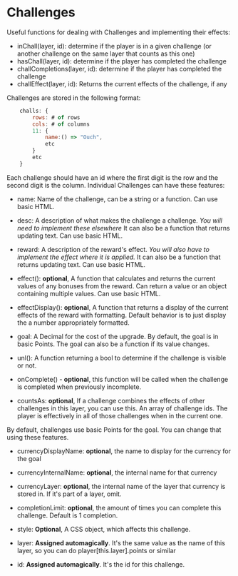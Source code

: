 # Challenges

Useful functions for dealing with Challenges and implementing their effects:

- inChall(layer, id): determine if the player is in a given challenge (or another challenge on the same layer that counts as this one)
- hasChall(layer, id): determine if the player has completed the challenge
- challCompletions(layer, id): determine if the player has completed the challenge
- challEffect(layer, id): Returns the current effects of the challenge, if any


Challenges are stored in the following format:

```js
    challs: {
        rows: # of rows
        cols: # of columns
        11: {
            name:() => "Ouch",
            etc
        }
        etc
    }
```

Each challenge should have an id where the first digit is the row and the second digit is the column.
Individual Challenges can have these features:

- name: Name of the challenge, can be a string or a function. Can use basic HTML.

- desc: A description of what makes the challenge a challenge. *You will need to implement these elsewhere*
        It can also be a function that returns updating text. Can use basic HTML.

- reward: A description of the reward's effect. *You will also have to implement the effect where it is applied.*
          It can also be a function that returns updating text. Can use basic HTML.

- effect(): **optional**, A function that calculates and returns the current values of any bonuses from the reward.
    Can return a value or an object containing multiple values. Can use basic HTML.

- effectDisplay(): **optional**, A function that returns a display of the current effects of the reward with 
                     formatting. Default behavior is to just display the a number appropriately formatted.

- goal: A Decimal for the cost of the upgrade. By default, the goal is in basic Points.
        The goal can also be a function if its value changes.

- unl(): A function returning a bool to determine if the challenge is visible or not.

- onComplete() - **optional**, this function will be called when the challenge is completed when previously incomplete.

- countsAs: **optional**, If a challenge combines the effects of other challenges in this layer, you can use this.
            An array of challenge ids. The player is effectively in all of those challenges when in the current one.

By default, challenges use basic Points for the goal. You can change that using these features.
- currencyDisplayName: **optional**, the name to display for the currency for the goal
- currencyInternalName: **optional**, the internal name for that currency
- currencyLayer: **optional**, the internal name of the layer that currency is stored in.
                 If it's part of a layer, omit.

- completionLimit: **optional**, the amount of times you can complete this challenge. Default is 1 completion.

- style: **Optional**, A CSS object, which affects this challenge.

- layer: **Assigned automagically**. It's the same value as the name of this layer, so you can do player[this.layer].points or similar

- id: **Assigned automagically**. It's the id for this challenge.